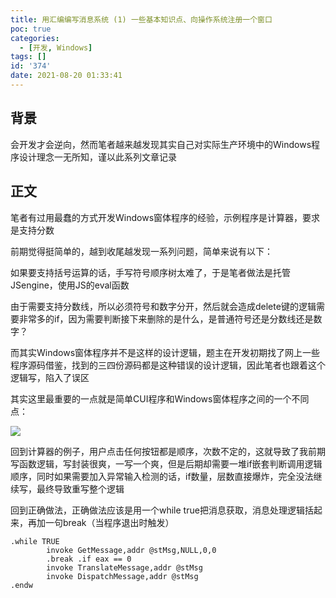 ```yaml
---
title: 用汇编编写消息系统 (1) 一些基本知识点、向操作系统注册一个窗口
poc: true
categories:
  - [开发, Windows]
tags: []
id: '374'
date: 2021-08-20 01:33:41
---
```


## 背景

会开发才会逆向，然而笔者越来越发现其实自己对实际生产环境中的Windows程序设计理念一无所知，谨以此系列文章记录

## 正文

笔者有过用最蠢的方式开发Windows窗体程序的经验，示例程序是计算器，要求是支持分数

前期觉得挺简单的，越到收尾越发现一系列问题，简单来说有以下：

如果要支持括号运算的话，手写符号顺序树太难了，于是笔者做法是托管JSengine，使用JS的eval函数

由于需要支持分数线，所以必须符号和数字分开，然后就会造成delete键的逻辑需要非常多的if，因为需要判断接下来删除的是什么，是普通符号还是分数线还是数字？

而其实Windows窗体程序并不是这样的设计逻辑，题主在开发初期找了网上一些程序源码借鉴，找到的三四份源码都是这种错误的设计逻辑，因此笔者也跟着这个逻辑写，陷入了误区

其实这里最重要的一点就是简单CUI程序和Windows窗体程序之间的一个不同点：

![](https://raw.githubusercontent.com/Valkierja/ALLPIC/main/img/202303181052750.png)

回到计算器的例子，用户点击任何按钮都是顺序，次数不定的，这就导致了我前期写函数逻辑，写封装很爽，一写一个爽，但是后期却需要一堆if嵌套判断调用逻辑顺序，同时如果需要加入异常输入检测的话，if数量，层数直接爆炸，完全没法继续写，最终导致重写整个逻辑

回到正确做法，正确做法应该是用一个while true把消息获取，消息处理逻辑括起来，再加一句break（当程序退出时触发）

```
.while TRUE
        invoke GetMessage,addr @stMsg,NULL,0,0
        .break .if eax == 0
        invoke TranslateMessage,addr @stMsg
        invoke DispatchMessage,addr @stMsg
.endw
```